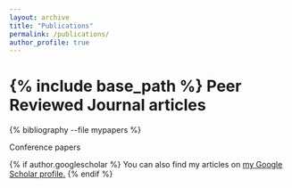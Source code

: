 ```yaml
---
layout: archive
title: "Publications"
permalink: /publications/
author_profile: true
---
```


{% include base_path %}
Peer Reviewed Journal articles
======
{% bibliography --file mypapers %}

Conference papers


{% if author.googlescholar %}
  You can also find my articles on <u><a href="{{author.googlescholar}}">my Google Scholar profile</a>.</u>
{% endif %}
